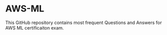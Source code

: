 # AWS-ML
This GitHub repository contains most frequent Questions and Answers for AWS ML certificaiton exam.
